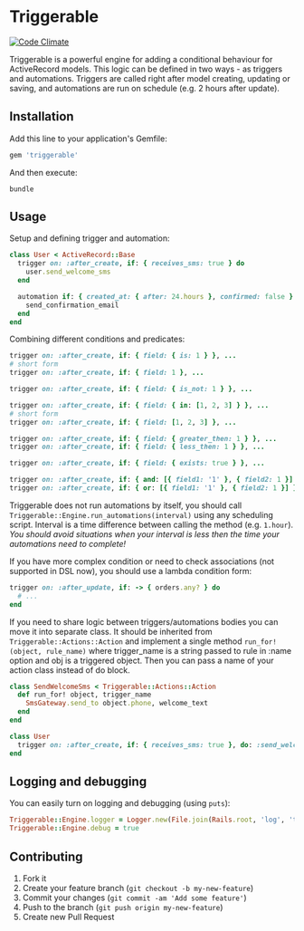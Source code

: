 # Triggerable

[![Code Climate](https://codeclimate.com/github/anjlab/triggerable/badges/gpa.svg)](https://codeclimate.com/github/anjlab/triggerable)

Triggerable is a powerful engine for adding a conditional behaviour for ActiveRecord models. This logic can be defined in two ways - as triggers and automations. Triggers are called right after model creating, updating or saving, and automations are run on schedule (e.g. 2 hours after update).

## Installation

Add this line to your application's Gemfile:

```ruby
gem 'triggerable'
```

And then execute:

```shell
bundle
```

## Usage

Setup and defining trigger and automation:

```ruby
class User < ActiveRecord::Base
  trigger on: :after_create, if: { receives_sms: true } do
    user.send_welcome_sms
  end

  automation if: { created_at: { after: 24.hours }, confirmed: false } do
    send_confirmation_email
  end
end
```

Combining different conditions and predicates:

```ruby
trigger on: :after_create, if: { field: { is: 1 } }, ...
# short form
trigger on: :after_create, if: { field: 1 }, ...

trigger on: :after_create, if: { field: { is_not: 1 } }, ...

trigger on: :after_create, if: { field: { in: [1, 2, 3] } }, ...
# short form
trigger on: :after_create, if: { field: [1, 2, 3] }, ...

trigger on: :after_create, if: { field: { greater_then: 1 } }, ...
trigger on: :after_create, if: { field: { less_then: 1 } }, ...

trigger on: :after_create, if: { field: { exists: true } }, ...

trigger on: :after_create, if: { and: [{ field1: '1' }, { field2: 1 }] }, ...
trigger on: :after_create, if: { or: [{ field1: '1' }, { field2: 1 }] }, ...
```

Triggerable does not run automations by itself, you should call `Triggerable::Engine.run_automations(interval)` using any scheduling script. Interval is a time difference between calling the method (e.g. `1.hour`). *You should avoid situations when your interval is less then the time your automations need to complete!*

If you have more complex condition or need to check associations (not supported in DSL now), you should use a lambda condition form:

```ruby
trigger on: :after_update, if: -> { orders.any? } do
  # ...
end
```

If you need to share logic between triggers/automations bodies you can move it into separate class. It should be inherited from `Triggerable::Actions::Action` and implement a single method `run_for!(object, rule_name)` where trigger_name is a string passed to rule in :name option and obj is a triggered object. Then you can pass a name of your action class instead of do block.

```ruby
class SendWelcomeSms < Triggerable::Actions::Action
  def run_for! object, trigger_name
    SmsGateway.send_to object.phone, welcome_text
  end
end

class User
  trigger on: :after_create, if: { receives_sms: true }, do: :send_welcome_sms
end
```

## Logging and debugging

You can easily turn on logging and debugging (using `puts`):

```ruby
Triggerable::Engine.logger = Logger.new(File.join(Rails.root, 'log', 'triggers.log'))
Triggerable::Engine.debug = true
```


## Contributing

1. Fork it
2. Create your feature branch (`git checkout -b my-new-feature`)
3. Commit your changes (`git commit -am 'Add some feature'`)
4. Push to the branch (`git push origin my-new-feature`)
5. Create new Pull Request
